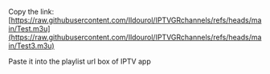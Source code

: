 Copy the link: [https://raw.githubusercontent.com/Ildourol/IPTVGRchannels/refs/heads/main/Test.m3u](https://raw.githubusercontent.com/Ildourol/IPTVGRchannels/refs/heads/main/Test3.m3u)

Paste it into the playlist url box of IPTV app
